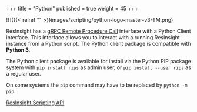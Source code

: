 +++
title = "Python"
published = true
weight = 45
+++

![]({{< relref "" >}}images/scripting/python-logo-master-v3-TM.png)

ResInsight has a [gRPC Remote Procedure Call](https://www.grpc.io/) interface with a Python Client interface. This interface allows you to interact with a running ResInsight instance from a Python script. The Python client package is compatible with **Python 3**.

The Python client package is available for install via the Python PIP package system with `pip install rips` as admin user, or `pip install --user rips` as a regular user.

On some systems the `pip` command may have to be replaced by `python -m pip`.


[ResInsight Scripting API](https://api.resinsight.org)
